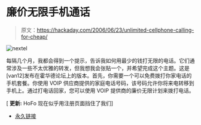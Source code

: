 # 廉价无限手机通话

> 原文：<https://hackaday.com/2006/06/23/unlimited-cellphone-calling-for-cheap/>

![nextel](img/a680919a1f0b7fa3030797cef6c4bbf5.png)

每隔几个月，我都会得到一个提示，告诉我如何用最少的钱打无限的电话。它们通常涉及一些不太优雅的转发，但我想我会张贴一个，并希望完成这个主题。这是[van12]发布在霍华德论坛上的版本。首先，你需要一个可以免费拨打你家电话的手机套餐。你使用 VOIP 供应商提供的家庭电话号码，该号码允许你将来电转移到手机上。通过打电话回家，您可以使用 VOIP 提供商的廉价无限计划来拨打电话。

[ **更新:** HoFo 现在似乎用注册页面挡住了我们]

*   [永久链接](http://www.howardforums.com/showthread.php?t=940990)